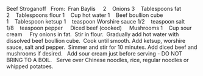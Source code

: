 Beef Stroganoff
 
From:  Fran Baylis
 
 
2    Onions
3    Tablespoons fat
2    Tablespoons flour
1    Cup hot water
1    Beef boullion cube
1    Tablespoon ketsup
1    teaspoon Worshire sauce
1/2    teaspoon salt
1/8    teaspoon pepper
    Diced beef (cooked)
    Mushrooms
1    Cup sour cream
 
 
Fry onions in fat.  Stir in flour.  Gradually add hot water with dissolved beef boullion cube.  Cook until smooth.
Add ketsup, worshire sauce, salt and pepper.  Simmer and stir for 10 minutes.
Add diced beef and mushrooms if desired.  
Add sour cream just before serving - DO NOT BRING TO A BOIL. 
 
Serve over Chinese noodles, rice, regular noodles or whipped potatoes.
